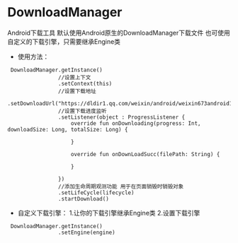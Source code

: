 # DownloadManager
  Android下载工具
  默认使用Android原生的DownloadManager下载文件
  也可使用自定义的下载引擎，只需要继承Engine类
  - 使用方法：
  ```
   DownloadManager.getInstance()
                  //设置上下文
                  .setContext(this)
                  //设置下载地址
                  .setDownloadUrl("https://dldir1.qq.com/weixin/android/weixin673android1360.apk")
                  //设置下载进度监听
                  .setListener(object : ProgressListener {
                      override fun onDownloading(progress: Int, downloadSize: Long, totalSize: Long) {
                          
                      }
  
                      override fun onDownLoadSucc(filePath: String) {
                          
                      }
  
                  })
                  //添加生命周期观测功能 用于在页面销毁时销毁对象
                  .setLifeCycle(lifecycle)
                  .startDownload()
```
 - 自定义下载引擎：
 1.让你的下载引擎继承Engine类
 2.设置下载引擎
 ```
  DownloadManager.getInstance()
                 .setEngine(engine)
 ```
